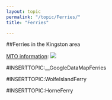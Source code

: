 ```yaml
---
layout: topic
permalink: "/topic/Ferries/"
title: "Ferries"

---
```


##Ferries in the Kingston area

<a href="http://www.mto.gov.on.ca/english/traveller/ferry/index.html">MTO information</a>:
<a href="http://www.mto.gov.on.ca/english/traveller/ferry/index.html"><img src="Images/Chart-Ferries.jpg"></a>
<div class="clearboth"></div>
#INSERTTOPIC:__GoogleDataMapFerries

#INSERTTOPIC:WolfeIslandFerry

#INSERTTOPIC:HorneFerry

